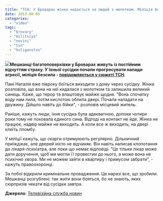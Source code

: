 ```yaml
---
title: "ТСН: У Броварах жінка кидається на людей з молотком. Міліція безсила"
date: 2013-08-05
categories: 
  - "video"
tags: 
  - "brovary"
  - "militsiya"
  - "novini"
  - "tsn"
  - "huliganstvo"
---
```


[![](https://mpz.brovary.org/wp-content/uploads/2013/08/383828186.jpg)](https://mpz.brovary.org/wp-content/uploads/2013/08/383828186.jpg)**Мешканці багатоповерхівки у Броварах живуть із постійним відчуттям страху. У їхньої сусідки почали прогресувати напади агресії, міліція безсила - [повідомляється у сюжеті ТСН](http://tsn.ua/ukrayina/u-brovarah-cherez-neskinchenni-napadi-agresiyi-zhinka-trimaye-ves-budinok-u-postiynomu-strahu-305169.html).**

Пані Наталія вже півроку боїться виходити з дому через сусідку. Жінка розповіла, що вона на неї кидалася з молотком та залишила великий синець. Каже, що терор та влаштовує майже щодня. "Вона спочатку воду нам лила, потім кислотою облила двері. Почала нападати на дружину. Дійшло навіть до бійки", - розповів місцевий житель.

Раніше, кажуть люди, їхня сусідка була адекватною, допоки чотири роки тому не поховала єдиного сина. Відтоді на контакт не йде. Жінка не працює, надвір майже не виходить. А коли все ж виходить, на двері клеїть пломбу.

У міліції кажуть, що скарги отримуюють регулярно. Дільничний приїжджає, але дверей ніхто не відчиняє. Він навіть написав клопотання до лікаря-психіатра, але поки що немає відповіді. "Це тільки лікар може дати доручення, щоб ми могли її провестии до нього, а може вона не психічно хвора. Ми не можем зайти в квартиру і примусом забрати", - кажуть правоохоронці.

За побої відкрили кримінальне провадження. Це наразі все, що зробили. Мешканці розгублені: так жити вони бояться, бо не знають, яких сюрпризів чекати від сусідки завтра.

**Джерело**: [Телевізійна служба новин](http://tsn.ua/ukrayina/u-brovarah-cherez-neskinchenni-napadi-agresiyi-zhinka-trimaye-ves-budinok-u-postiynomu-strahu-305169.html)
